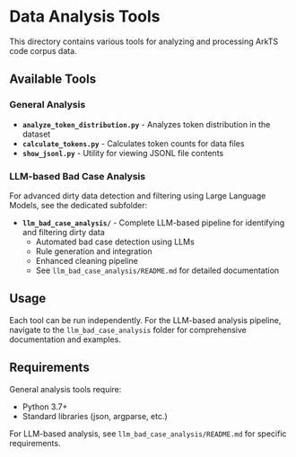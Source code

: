 # Data Analysis Tools

This directory contains various tools for analyzing and processing ArkTS code corpus data.

## Available Tools

### General Analysis

- **`analyze_token_distribution.py`** - Analyzes token distribution in the dataset
- **`calculate_tokens.py`** - Calculates token counts for data files
- **`show_jsonl.py`** - Utility for viewing JSONL file contents

### LLM-based Bad Case Analysis

For advanced dirty data detection and filtering using Large Language Models, see the dedicated subfolder:

- **`llm_bad_case_analysis/`** - Complete LLM-based pipeline for identifying and filtering dirty data
  - Automated bad case detection using LLMs
  - Rule generation and integration
  - Enhanced cleaning pipeline
  - See `llm_bad_case_analysis/README.md` for detailed documentation

## Usage

Each tool can be run independently. For the LLM-based analysis pipeline, navigate to the `llm_bad_case_analysis` folder for comprehensive documentation and examples.

## Requirements

General analysis tools require:
- Python 3.7+
- Standard libraries (json, argparse, etc.)

For LLM-based analysis, see `llm_bad_case_analysis/README.md` for specific requirements.